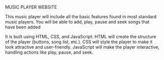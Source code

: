 MUSIC PLAYER WEBSITE

This music player will include all the basic features found in most standard music players. You will be able to add, play, pause and seek songs that have been added

It is built using HTML, CSS, and JavaScript:
HTML will create the structure of the player (buttons, song list, etc.).
CSS will style the player to make it look attractive and user-friendly.
JavaScript will make the player interactive, handling actions like play, pause, and seek.
